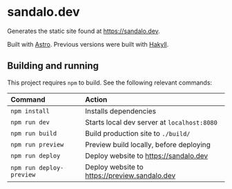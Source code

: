 # sandalo.dev

Generates the static site found at <https://sandalo.dev>.

Built with [Astro](https://astro.build/). Previous versions were built with [Hakyll](https://jaspervdj.be/hakyll/).

## Building and running

This project requires `npm` to build. See the following relevant commands:

| Command                   | Action                                           |
| :------------------------ | :----------------------------------------------- |
| `npm install`             | Installs dependencies                            |
| `npm run dev`             | Starts local dev server at `localhost:8080`      |
| `npm run build`           | Build production site to `./build/`              |
| `npm run preview`         | Preview build locally, before deploying          |
| `npm run deploy`          | Deploy website to <https://sandalo.dev>          |
| `npm run deploy-preview`  | Deploy website to <https://preview.sandalo.dev>  |
